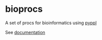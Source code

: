 # bioprocs
A set of procs for bioinformatics using [pyppl](https://github.com/pwwang/pyppl)

See [documentation](./docs/DOCS.md)
